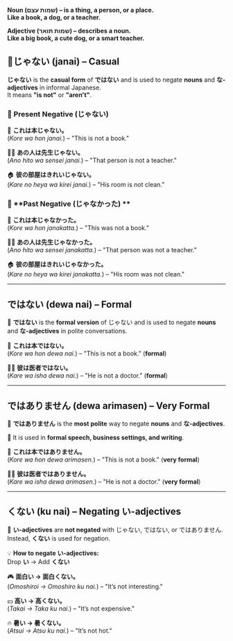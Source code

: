
**Noun (שמות עצם) – is a thing, a person, or a place.**  
**Like a book, a dog, or a teacher.**  
  
**Adjective (שמות תואר) – describes a noun.**  
**Like a big book, a cute dog, or a smart teacher.**

## 🔹**じゃない (janai) – Casual**

 **じゃない** is the **casual form** of **ではない** and is used to negate **nouns** and **な-adjectives** in informal Japanese.  
 It means **"is not"** or **"aren't"**.

### **🔹 Present Negative (じゃない)**

📘 **これは本じゃない。**  
(_Kore wa hon janai._) – "This is not a book."

🧑‍🏫 **あの人は先生じゃない。**  
(_Ano hito wa sensei janai._) – "That person is not a teacher."

🏠 **彼の部屋はきれいじゃない。**  
(_Kare no heya wa kirei janai._) – "His room is not clean."

### 🔹 **Past Negative (じゃなかった) **

📘 **これは本じゃなかった。**  
(_Kore wa hon janakatta._) – "This was not a book."

🧑‍🏫 **あの人は先生じゃなかった。**  
(_Ano hito wa sensei janakatta._) – "That person was not a teacher."

🏠 **彼の部屋はきれいじゃなかった。**  
(_Kare no heya wa kirei janakatta._) – "His room was not clean."

---

##  **ではない (dewa nai) – Formal**

🔹 **ではない** is the **formal version** of じゃない and is used to negate **nouns** and **な-adjectives** in polite conversations.

📗 **これは本ではない。**  
(_Kore wa hon dewa nai._) – "This is not a book." (**formal**)

👨‍⚕️ **彼は医者ではない。**  
(_Kare wa isha dewa nai._) – "He is not a doctor." (**formal**)

---

##  **ではありません (dewa arimasen) – Very Formal**

🔹 **ではありません** is the **most polite** way to negate **nouns** and **な-adjectives**.  

🔹 It is used in **formal speech, business settings, and writing**.

📄 **これは本ではありません。**  
(_Kore wa hon dewa arimasen._) – "This is not a book." (**very formal**)

👨‍⚕️ **彼は医者ではありません。**  
(_Kare wa isha dewa arimasen._) – "He is not a doctor." (**very formal**)

---

##  **くない (ku nai) – Negating い-adjectives**

🔹 **い-adjectives** are **not negated** with じゃない, ではない, or ではありません.  
 Instead, **くない** is used for negation.

💡 **How to negate い-adjectives:**  
Drop **い** → Add **くない**

🎮 **面白い → 面白くない。**  
(_Omoshiroi → Omoshiro ku nai._) – "It’s not interesting."

💴 **高い → 高くない。**  
(_Takai → Taka ku nai._) – "It’s not expensive."

🔥 **暑い → 暑くない。**  
(_Atsui → Atsu ku nai._) – "It’s not hot."